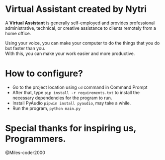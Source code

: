 # Virtual Assistant created by Nytri
A **Virtual Assistant** is generally self-employed and provides professional administrative, technical, or creative assistance to clients remotely from a home office.  

Using your voice, you can make your computer to do the things that you do but faster than you.  
With this, you can make your work easier and more productive.

# How to configure?
* Go to the project location using `cd` command in Command Prompt
* After that, type `pip install -r requirements.txt` to install the necessary dependencies for the program to run.
* Install PyAudio `pipwin install pyaudio`, may take a while.
* Run the program, `python main.py`

# Special thanks for inspiring us, Programmers.
@Miles-coder2000
